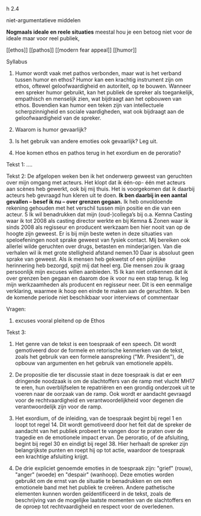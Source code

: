 h 2.4

niet-argumentatieve middelen

**Nogmaals ideale en reele situaties**
meestal hou je een betoog niet voor de ideale maar voor reel publiek,  

[[ethos]]
[[pathos]]
[[modern fear appeal]]
[[humor]]


Syllabus

1. Humor wordt vaak met pathos verbonden, maar wat is het verband tussen humor en ethos? 
Humor kan een krachtig instrument zijn om ethos, oftewel geloofwaardigheid en autoriteit, op te bouwen. Wanneer een spreker humor gebruikt, kan het publiek de spreker als toegankelijk, empathisch en menselijk zien, wat bijdraagt aan het opbouwen van ethos. Bovendien kan humor een teken zijn van intellectuele scherpzinnigheid en sociale vaardigheden, wat ook bijdraagt aan de geloofwaardigheid van de spreker.
2. Waarom is humor gevaarlijk? 

3. Is het gebruik van andere emoties ook gevaarlijk? Leg uit. 
4. Hoe komen ethos en pathos terug in het exordium en de peroratio?



Tekst 1:
....


Tekst 2:
De afgelopen weken ben ik het onderwerp geweest van geruchten over mijn omgang met acteurs. Het klopt dat ik één-op- één met acteurs aan scènes heb gewerkt, ook bij mij thuis. Het is voorgekomen dat ik daarbij acteurs heb gevraagd hun kleren uit te doen. **Ik ben daarbij in een aantal gevallen – besef ik nu – over grenzen gegaan.** Ik heb onvoldoende rekening gehouden met het verschil tussen mijn positie en die van een acteur. 5 Ik wil benadrukken dat mijn (oud-)collega’s bij o.a. Kemna Casting waar ik tot 2008 als casting director werkte en bij Kemna & Zonen waar ik sinds 2008 als regisseur en producent werkzaam ben hier nooit van op de hoogte zijn geweest. Er is bij mijn beste weten in deze situaties van speloefeningen nooit sprake geweest van fysiek contact. Mij bereiken ook allerlei wilde geruchten over drugs, betasten en minderjarigen. Van die verhalen wil ik met grote stelligheid afstand nemen.10 Daar is absoluut geen sprake van geweest. Als ik mensen heb gekwetst of een pijnlijke herinnering heb bezorgd, spijt mij dat heel erg. Die mensen zou ik graag persoonlijk mijn excuses willen aanbieden. 15 Ik kan niet ontkennen dat ik over grenzen ben gegaan en daarom doe ik voor nu een stap terug. Ik leg mijn werkzaamheden als producent en regisseur neer. Dit is een eenmalige verklaring, waarmee ik hoop een einde te maken aan de geruchten. Ik ben de komende periode niet beschikbaar voor interviews of commentaar


Vragen:
1. excuses vooral pleitend op de Ethos 

Tekst 3:
1. Het genre van de tekst is een toespraak of een speech. Dit wordt gemotiveerd door de formele en retorische kenmerken van de tekst, zoals het gebruik van een formele aanspreking ("Mr. President"), de opbouw van argumenten en het gebruik van emotionele appèls.
    
2. De propositie die ter discussie staat in deze toespraak is dat er een dringende noodzaak is om de slachtoffers van de ramp met vlucht MH17 te eren, hun overblijfselen te repatriëren en een grondig onderzoek uit te voeren naar de oorzaak van de ramp. Ook wordt er aandacht gevraagd voor de rechtvaardigheid en verantwoordelijkheid voor degenen die verantwoordelijk zijn voor de ramp.
    
3. Het exordium, of de inleiding, van de toespraak begint bij regel 1 en loopt tot regel 14. Dit wordt gemotiveerd door het feit dat de spreker de aandacht van het publiek probeert te vangen door te praten over de tragedie en de emotionele impact ervan. De peroratio, of de afsluiting, begint bij regel 30 en eindigt bij regel 38. Hier herhaalt de spreker zijn belangrijkste punten en roept hij op tot actie, waardoor de toespraak een krachtige afsluiting krijgt.
    
4. De drie expliciet genoemde emoties in de toespraak zijn: "grief" (rouw), "anger" (woede) en "despair" (wanhoop). Deze emoties worden gebruikt om de ernst van de situatie te benadrukken en om een emotionele band met het publiek te creëren. Andere pathetische elementen kunnen worden geïdentificeerd in de tekst, zoals de beschrijving van de mogelijke laatste momenten van de slachtoffers en de oproep tot rechtvaardigheid en respect voor de overledenen.
